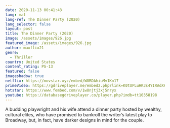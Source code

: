 ```yaml
---
date: 2020-11-13 00:41:43
lang: mal
lang-ref: The Dinner Party (2020)
lang_selector: false
layout: post
title: The Dinner Party (2020)
image: /assets/images/926.jpg
featured_image: /assets/images/926.jpg
author: maxflix21
genre:
  - Thriller
country: United States
content_rating: PG-13
featured: false
imageshadow: true
netflix: https://movstar.xyz/embed/W8RDAhiuMv1Kn17
primeVideo: https://gdriveplayer.me/embed2.php?link=K0tUPLuHK3s4YIRAdXKargJgdAqJYH3ZHvFdTbffdsIkioUvUAZEgIDzBXxRoYUSCT%252Fbmth76Pohzcu5wO%252FAFBQ2YXzTXGcvJaj8wnGqfxIsmUPk6a7U95XIm7I2QW2IrooO8l7YjMIfI%252BGSVcf%252F2%252BaLhaYtzM8px02k5OWaZoAfjLPqXAfKQUxHHVFzhQvn0%253D
hotstar: https://www.fembed.com/v/1w8njtj3xj5nryx
youtube: https://databasegdriveplayer.co/player.php?imdb=tt10358198
---
```

A budding playwright and his wife attend a dinner party hosted by wealthy, cultural elites, who have promised to bankroll the writer’s latest play to Broadway, but, in fact, have darker designs in mind for the couple.